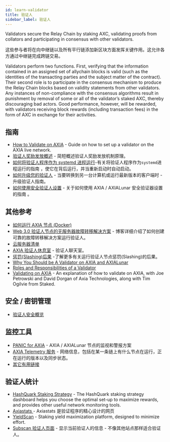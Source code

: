 ```yaml
---
id: learn-validator
title: 验证人
sidebar_label: 验证人
---
```


Validators secure the Relay Chain by staking AXC, validating proofs from collators and participating in consensus with other validators.

这些参与者将在向中继链以及所有平行链添加新区块方面发挥关键作用。这允许各方通过中继链完成跨链交易。

Validators perform two functions. First, verifying that the information contained in an assigned set of allychain blocks is valid (such as the identities of the transacting parties and the subject matter of the contract). Their second role is to participate in the consensus mechanism to produce the Relay Chain blocks based on validity statements from other validators. Any instances of non-compliance with the consensus algorithms result in punishment by removal of some or all of the validator’s staked AXC, thereby discouraging bad actors. Good performance, however, will be rewarded, with validators receiving block rewards (including transaction fees) in the form of AXC in exchange for their activities.

## 指南

- [How to Validate on AXIA](maintain-guides-how-to-validate-AXIA) - Guide on how to set up a validator on the AXIA live network.
- [验证人奖励发放概述](maintain-guides-validator-payout) - 简短概述验证人奖励发放机制原理。
- [如何将验证人程序作为 systemd 进程运行](maintain-guides-how-to-systemd)-有关将验证人程序作为`systemd`进程运行的指南 ，使它在背后运行，并当重新启动时自动启动。
- [如何升级您的验证人](maintain-guides-how-to-upgrade) - 当要转换到另一台计算机或运行最新版本的客户端时 - 升级验证人指南。
- [如何使用安全验证人设置](maintain-guides-how-to-use-AXIA-secure-validator) - 关于如何使用 AXIA / AXIALunar 安全验证器设置的指南 。

## 其他参考

- [如何运行 AXIA 节点 (Docker)](https://medium.com/@acvlls/setting-up-a-maintain-the-easy-way-3a885283091f)
- [Web 3.0 验证人节点的无服务器故障转移解决方案](https://medium.com/hackernoon/a-serverless-failover-solution-for-web-3-0-validator-nodes-e26b9d24c71d) - 博客详细介绍了如何创建可靠的故障转移解决方案运行验证人。
- [云服务器清单](maintain-guides-how-to-validate-axialunar#vps-list)
- [AXIA 验证人休息室](https://matrix.to/#/!NZrbtteFeqYKCUGQtr:matrix.axia.io?via=matrix.axia.io&via=matrix.org&via=AXIA.org) - 验证人聊天室。
- [ 惩罚(Slashing)后果](https://solar.wiki.AXIA.network/docs/en/learn-staking#slashing) -了解更多有关运行验证人节点惩罚(Slashing)的后果。
- [Why You Should be A Validator on AXIA and AXIALunar](https://www.youtube.com/watch?v=0EmP0s6JOW4&list=PLOyWqupZ-WGuAuS00rK-pebTMAOxW41W8&index=2)
- [Roles and Responsibilities of a Validator](https://www.youtube.com/watch?v=riVg_Up_fCg&list=PLOyWqupZ-WGuAuS00rK-pebTMAOxW41W8&index=15)
- [Validating on AXIA](https://www.crowdcast.io/e/validating-on-AXIA) - An explanation of how to validate on AXIA, with Joe Petrowski and David Dorgan of Axia Technologies, along with Tim Ogilvie from Staked.

## 安全 / 密钥管理

- [验证人安全概览](https://github.com/axia-tech/validator-security)

## 监控工具

- [PANIC for AXIA](https://github.com/SimplyVC/panic_AXIA) - AXIA / AXIALunar 节点的监视和警报方案
- [AXIA Telemetry 服务](https://telemetry.AXIA.io/#list/AXIALunar%20CC3) - 网络信息，包括在某一条链上有什么节点在运行，正在运行的版本以及同步状态。
- [其它有用链接](https://forum.AXIA.org/t/useful-links-for-validators/20)

## 验证人统计

- [HashQuark Staking Strategy](https://axiacube.hashquark.io/#/AXIA/strategy) - The HashQuark staking strategy dashboard helps you choose the optimal set-up to maximize rewards, and provides other useful network monitoring tools.
- [ Axiastats ](https://axiastats.io/) - Axiastats 是验证程序的精心设计的网页
- [YieldScan](https://yieldscan.onrender.com/) - Staking yield maximization platform, designed to minimize effort.
- [ Subscan 验证人页面](https://axialunar.subscan.io/validator) - 显示当前验证人的信息 - 不像其他站点那样适合验证人。
